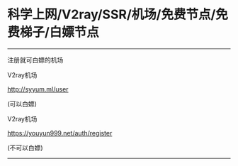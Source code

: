 # 科学上网/V2ray/SSR/机场/免费节点/免费梯子/白嫖节点

________________________________________________________

注册就可白嫖的机场

V2ray机场

http://syyum.ml/user

(可以白嫖)



V2ray机场

https://youyun999.net/auth/register

(不可以白嫖)




________________________________________________________

